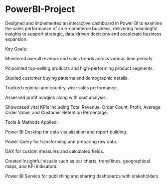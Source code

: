 # PowerBI-Project
Designed and implemented an interactive dashboard in Power BI to examine the sales performance of an e-commerce business, delivering meaningful insights to support strategic, data-driven decisions and accelerate business expansion.

Key Goals:

Monitored overall revenue and sales trends across various time periods.

Pinpointed top-selling products and high-performing product segments.

Studied customer buying patterns and demographic details.

Tracked regional and country-wise sales performance.

Assessed profit margins along with cost analysis.

Showcased vital KPIs including Total Revenue, Order Count, Profit, Average Order Value, and Customer Retention Percentage.

Tools & Methods Applied:

Power BI Desktop for data visualization and report building.

Power Query for transforming and preparing raw data.

DAX for custom measures and calculated fields.

Created insightful visuals such as bar charts, trend lines, geographical maps, and KPI indicators.

Power BI Service for publishing and sharing dashboards with stakeholders.

